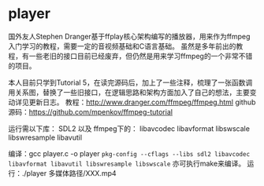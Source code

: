# player
国外友人Stephen Dranger基于ffplay核心架构编写的播放器，用来作为ffmpeg入门学习的教程，需要一定的音视频基础和C语言基础。
虽然是多年前出的教程，有一些老旧的接口目前已经废弃，但仍然是用来学习ffmpeg的一个非常不错的项目。

本人目前只学到Tutorial 5，在读完源码后，加上了一些注释，梳理了一张函数调用关系图，替换了一些旧接口，在逻辑思路和架构方面加入了自己的想法，主要变动详见更新日志。
教程：http://www.dranger.com/ffmpeg/ffmpeg.html
github源码：https://github.com/mpenkov/ffmpeg-tutorial

运行需以下库：
SDL2
以及
ffmpeg下的：
libavcodec
libavformat
libswscale
libswresample
libavutil

编译：gcc player.c -o player `pkg-config --cflags --libs sdl2 libavcodec libavformat libavutil libswresample libswscale` 亦可执行make来编译。
运行：./player 多媒体路径/XXX.mp4
